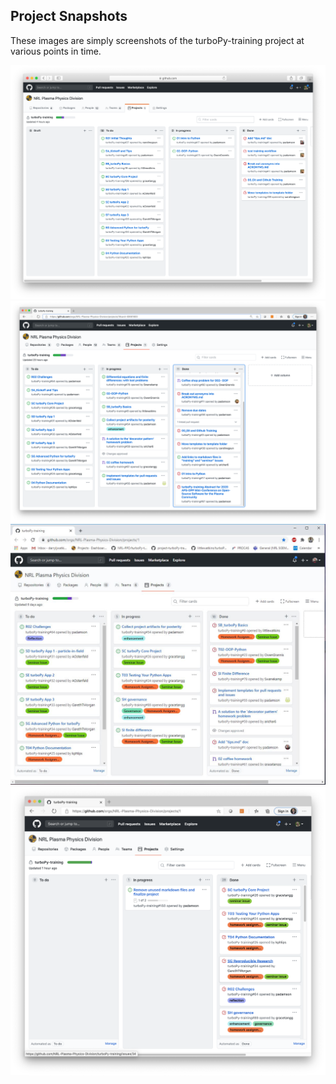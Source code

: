 ## Project Snapshots

These images are simply screenshots of the turboPy-training project at various
points in time.

![20200619](20200619_project_snapshot.png)
![20200630](20200630_project_snapshot.png)
![20200714](20200714_project_snapshot.png)
![20201014](20201014_project_snapshot.png)
